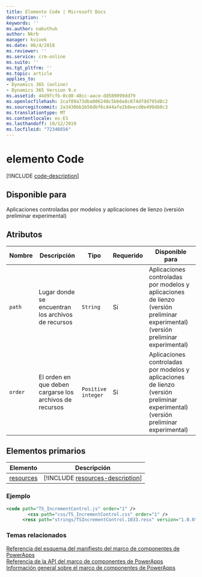 ```yaml
---
title: Elemento Code | Microsoft Docs
description: ''
keywords: ''
ms.author: nabuthuk
author: Nkrb
manager: kvivek
ms.date: 06/4/2018
ms.reviewer: ''
ms.service: crm-online
ms.suite: ''
ms.tgt_pltfrm: ''
ms.topic: article
applies_to:
- Dynamics 365 (online)
- Dynamics 365 Version 9.x
ms.assetid: 44d9fcfb-0cd8-48cc-aace-dd589099dd79
ms.openlocfilehash: 2caf89a73dba006240c5bb6e8c874dfdd795d8c2
ms.sourcegitcommit: 2a3430bb1b56dbf6c444afe2b8eecd0e499db0c3
ms.translationtype: MT
ms.contentlocale: es-ES
ms.lasthandoff: 10/12/2019
ms.locfileid: "72346656"
---
```

# <a name="code-element"></a>elemento Code

[!INCLUDE [code-description](includes/code-description.md)]

## <a name="available-for"></a>Disponible para

Aplicaciones controladas por modelos y aplicaciones de lienzo (versión preliminar experimental)

## <a name="attributes"></a>Atributos

|Nombre|Descripción|Tipo|Requerido|Disponible para|
|--|--|--|--|-----|
|`path`|Lugar donde se encuentran los archivos de recursos|`String`|Sí|Aplicaciones controladas por modelos y aplicaciones de lienzo (versión preliminar experimental) (versión preliminar experimental)|
|`order`|El orden en que deben cargarse los archivos de recursos|`Positive integer`|Sí|Aplicaciones controladas por modelos y aplicaciones de lienzo (versión preliminar experimental) (versión preliminar experimental)|

## <a name="parent-elements"></a>Elementos primarios

|Elemento|Descripción|
|--|--|
|[resources](resources.md)|[!INCLUDE [resources-description](includes/resources-description.md)]|

### <a name="example"></a>Ejemplo

```XML
<code path="TS_IncrementControl.js" order="1" />
        <css path="css/TS_IncrementControl.css" order="1" />
      <resx path="strings/TSIncrementControl.1033.resx" version="1.0.0" />
```

### <a name="related-topics"></a>Temas relacionados

[Referencia del esquema del manifiesto del marco de componentes de PowerApps](index.md)<br/>
[Referencia de la API del marco de componentes de PowerApps](../reference/index.md)<br/>
[Información general sobre el marco de componentes de PowerApps](../overview.md)